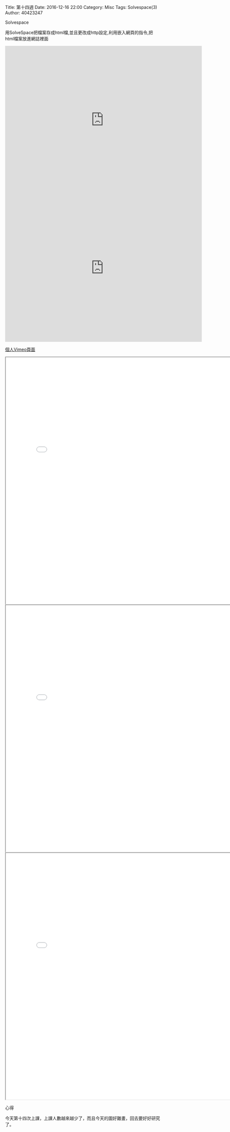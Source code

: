 Title: 第十四週
Date: 2016-12-16 22:00
Category: Misc
Tags: Solvespace(3)
Author: 40423247

Solvespace

<!-- PELICAN_END_SUMMARY -->


<p>用SolveSpace把檔案存成html檔,並且更改成http設定,利用嵌入網頁的指令,把html檔案放進網誌裡面<p>



<iframe src="https://player.vimeo.com/video/199022535" width="640" height="480" frameborder="0" webkitallowfullscreen mozallowfullscreen allowfullscreen></iframe>


<iframe src="https://player.vimeo.com/video/199024528" width="640" height="480" frameborder="0" webkitallowfullscreen mozallowfullscreen allowfullscreen></iframe>

<p><a href="https://vimeo.com/user61278816">個人Vimeo頁面</a></p>

<iframe src="./../data/image/W14-1.html" width="800"  height="800"/></iframe>
<iframe src="./../data/image/W14-2.html" width="800"  height="800"/></iframe>
<iframe src="./../data/mix.html" width="800"  height="800"/></iframe>


















<p>心得<p>

今天第十四次上課，上課人數越來越少了，而且今天的圖好難畫，回去要好好研究了。




